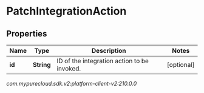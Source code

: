 # PatchIntegrationAction


## Properties

| Name | Type | Description | Notes |
| ------------ | ------------- | ------------- | ------------- |
| **id** | **String** | ID of the integration action to be invoked. |  [optional] |




_com.mypurecloud.sdk.v2:platform-client-v2:210.0.0_
